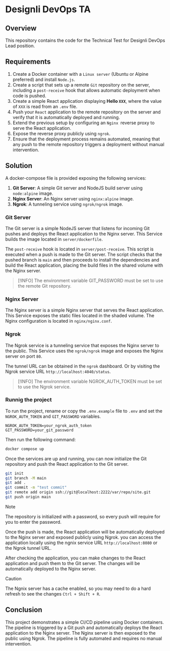 ﻿# Designli DevOps TA

## Overview

This repository contains the code for the Technical Test for Designli DevOps Lead position.

## Requirements

1. Create a Docker container with a `Linux server` (Ubuntu or Alpine preferred) and install `Node.js`.
2. Create a script that sets up a remote `Git` repository on the server, including a `post-receive` hook that allows automatic deployment when code is pushed.
3. Create a simple React application displaying **Hello `XXX`**, where the value of `XXX` is read from an `.env` file.
4. Push your `React` application to the remote repository on the server and verify that it is automatically deployed and running.
5. Extend the previous setup by configuring an `Nginx `reverse proxy to serve the React application.
6. Expose the reverse proxy publicly using `ngrok`.
7. Ensure that the deployment process remains automated, meaning that any push to the remote repository triggers a deployment without manual intervention.

## Solution

A docker-compose file is provided exposing the following services:

1. **Git Server**: A simple Git server and NodeJS build server using `node:alpine` image.
2. **Nginx Server**: An Nginx server using `nginx:alpine` image.
3. **Ngrok**: A tunneling service using `ngrok/ngrok` image.

### Git Server

The Git server is a simple NodeJS server that listens for incoming Git pushes and deploys the React application to the Nginx server. This Service builds the image located in `server/dockerfile`.

The `post-receive` hook is located in `server/post-receive`. This script is executed when a push is made to the Git server. The script checks that the pushed branch is `main` and then proceeds to install the dependencies and build the React application, placing the build files in the shared volume with the Nginx server.

> [!INFO]
> The environment variable GIT_PASSWORD must be set to use the remote Git repository.

### Nginx Server

The Nginx server is a simple Nginx server that serves the React application. This Service exposes the static files located in the shaded volume. The Nginx configuration is located in `nginx/nginx.conf`.

### Ngrok

The Ngrok service is a tunneling service that exposes the Nginx server to the public. This Service uses the `ngrok/ngrok` image and exposes the Nginx server on port `80`.

The tunnel URL can be obtained in the `ngrok` dashboard. Or by visiting the Ngrok service URL `http://localhost:4040/status`.

> [!INFO]
> The environment variable NGROK_AUTH_TOKEN must be set to use the Ngrok service.

### Runnig the project

To run the project, rename or copy the `.env.example` file to `.env` and set the `NGROK_AUTH_TOKEN` and `GIT_PASSWORD` variables. 

```.env
NGROK_AUTH_TOKEN=your_ngrok_auth_token
GIT_PASSWORD=your_git_password
```

Then run the following command:

```bash
docker compose up
```

Once the services are up and running, you can now initialize the Git repository and push the React application to the Git server.

```bash
git init
git branch -M main
git add .
git commit -m "test commit"
git remote add origin ssh://git@localhost:2222/var/repo/site.git
git push origin main
```

> [!NOTE]
> The repository is initialized with a password, so every push will require for you to enter the password.

Once the push is made, the React application will be automatically deployed to the Nginx server and exposed publicly using Ngrok. you can access the application locally using the ngnix service URL `http://localhost:8080` or the Ngrok tunnel URL.

After checking the application, you can make changes to the React application and push them to the Git server. The changes will be automatically deployed to the Nginx server.

> [!CAUTION]
> The Ngnix server has a cache enabled, so you may need to do a hard refresh to see the changes `Ctrl + Shift + R`.


## Conclusion

This project demonstrates a simple CI/CD pipeline using Docker containers. The pipeline is triggered by a Git push and automatically deploys the React application to the Nginx server. The Nginx server is then exposed to the public using Ngrok. The pipeline is fully automated and requires no manual intervention.




